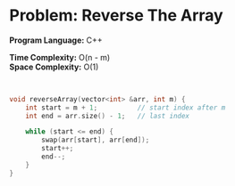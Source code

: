 # Problem: Reverse The Array

**Program Language:** C++

**Time Complexity:** O(n - m)  
**Space Complexity:** O(1)

```cpp
 

void reverseArray(vector<int> &arr, int m) {
    int start = m + 1;          // start index after m
    int end = arr.size() - 1;   // last index

    while (start <= end) {
        swap(arr[start], arr[end]);
        start++;
        end--;
    }
}
